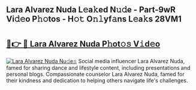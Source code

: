 ## Lara Alvarez Nuda L𝚎a𝚔ed N𝚞𝚍e - Part-9wR Vi𝚍𝚎o P𝚑𝚘tos - H𝚘𝚝 O𝚗𝚕yf𝚊ns L𝚎a𝚔s 28VM1

# <h2><a href="http://kf5ny1h.oniu.top/?m=Lara+Alvarez+Nuda">🔗👉 🔴 Lara Alvarez Nuda P𝚑ot𝚘𝚜 V𝚒d𝚎o</a></h2>

[![Lara Alvarez Nuda Nu𝚍e𝚜](https://i.imgur.com/0qMVB7G.gif)](http://kf5ny1h.oniu.top/?m=Lara+Alvarez+Nuda)
Social media influencer Lara Alvarez Nuda, famed for sharing dance and lifestyle content, including presentations and personal blogs. Compassionate counselor Lara Alvarez Nuda, famed for their kindness and dedication to helping others navigate life's challenges.  
